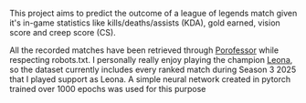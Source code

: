 This project aims to predict the outcome of a league of legends match given it's in-game statistics like kills/deaths/assists (KDA), gold earned, vision score and creep score (CS).  

All the recorded matches have been retrieved through [Porofessor](www.porofessor.gg) while respecting robots.txt. I personally really enjoy playing the champion [Leona](https://www.leagueoflegends.com/en-us/champions/leona), so the dataset currently includes every ranked match during Season 3 2025 that I played support as Leona.
A simple neural network created in pytorch trained over 1000 epochs was used for this purpose
